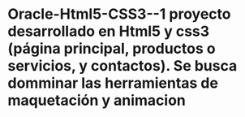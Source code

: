 # Oracle-Html5-CSS3--1 proyecto desarrollado en Html5 y css3 (página principal, productos o servicios, y contactos). Se busca domminar las herramientas de maquetación y animacion
